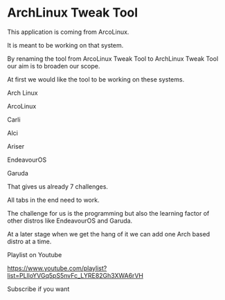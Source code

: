 # ArchLinux Tweak Tool

This application is coming from ArcoLinux.

It is meant to be working on that system.

By renaming the tool from ArcoLinux Tweak Tool to ArchLinux Tweak Tool our aim
is to broaden our scope.

At first we would like the tool to be working on these systems.

Arch Linux

ArcoLinux

Carli

Alci

Ariser


EndeavourOS

Garuda

That gives us already 7 challenges. 

All tabs in the end need to work.

The challenge for us is the programming but also the learning factor of other distros like EndeavourOS and Garuda.

At a later stage when we get the hang of it we can add one Arch based distro at a time. 


Playlist on Youtube

https://www.youtube.com/playlist?list=PLlloYVGq5pS5nvFc_LYRE82Gh3XWA6rVH


Subscribe if you want
